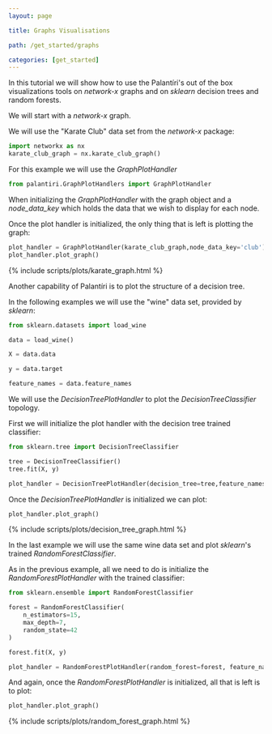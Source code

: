 ```yaml
---
layout: page

title: Graphs Visualisations

path: /get_started/graphs

categories: [get_started] 
---
```

In this tutorial we will show how to use the Palantíri's out of the box visualizations tools on *network-x* graphs and on *sklearn* decision trees and random forests.

We will start with a *network-x* graph.

We will use the "Karate Club" data set from the *network-x* package:
```python
import networkx as nx
karate_club_graph = nx.karate_club_graph()
```

For this example we will use the *GraphPlotHandler*
```python
from palantiri.GraphPlotHandlers import GraphPlotHandler
```

When initializing the *GraphPlotHandler* with the graph object and a *node_data_key* which holds the data that we wish to display for each node.

Once the plot handler is initialized, the only thing that is left is plotting the graph:

```python
plot_handler = GraphPlotHandler(karate_club_graph,node_data_key='club')
plot_handler.plot_graph()
```
{% include scripts/plots/karate_graph.html %}

Another capability of Palantíri is to plot the structure of a decision tree.

In the following examples we will use the "wine" data set, provided by *sklearn*:

```python
from sklearn.datasets import load_wine

data = load_wine()

X = data.data

y = data.target

feature_names = data.feature_names
```
We will use the *DecisionTreePlotHandler* to plot the *DecisionTreeClassifier* topology.

First we will initialize the plot handler with the decision tree trained classifier: 
```python
from sklearn.tree import DecisionTreeClassifier

tree = DecisionTreeClassifier()
tree.fit(X, y)

plot_handler = DecisionTreePlotHandler(decision_tree=tree,feature_names=feature_names)
```
Once the *DecisionTreePlotHandler* is initialized we can plot:
```python
plot_handler.plot_graph()
```

{% include scripts/plots/decision_tree_graph.html %}


In the last example we will use the same wine data set and plot *sklearn*'s trained *RandomForestClassifier*. 

As in the previous example, all we need to do is initialize the *RandomForestPlotHandler* with the trained classifier:
```python
from sklearn.ensemble import RandomForestClassifier

forest = RandomForestClassifier(
    n_estimators=15,
    max_depth=7,
    random_state=42
)

forest.fit(X, y)

plot_handler = RandomForestPlotHandler(random_forest=forest, feature_names=feature_names)
```
And again, once the *RandomForestPlotHandler* is initialized, all that is left is to plot:
```python
plot_handler.plot_graph()
```
{% include scripts/plots/random_forest_graph.html %}

